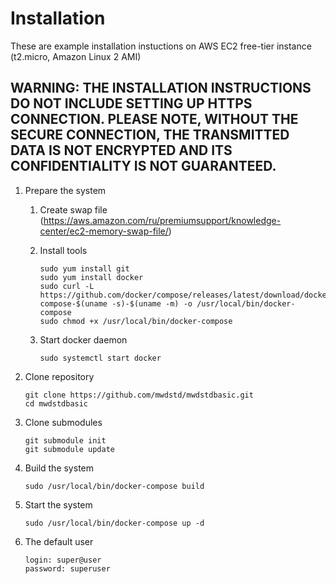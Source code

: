# Installation

These are example installation instuctions on AWS EC2 free-tier instance (t2.micro, Amazon Linux 2 AMI) 

## WARNING: THE INSTALLATION INSTRUCTIONS DO NOT INCLUDE SETTING UP HTTPS CONNECTION. PLEASE NOTE, WITHOUT THE SECURE CONNECTION, THE TRANSMITTED DATA IS NOT ENCRYPTED AND ITS CONFIDENTIALITY IS NOT GUARANTEED.

1. Prepare the system
   1. Create swap file (https://aws.amazon.com/ru/premiumsupport/knowledge-center/ec2-memory-swap-file/)

   1. Install tools

          sudo yum install git
          sudo yum install docker
          sudo curl -L https://github.com/docker/compose/releases/latest/download/docker-compose-$(uname -s)-$(uname -m) -o /usr/local/bin/docker-compose
          sudo chmod +x /usr/local/bin/docker-compose

   1. Start docker daemon

          sudo systemctl start docker

1. Clone repository 

       git clone https://github.com/mwdstd/mwdstdbasic.git
       cd mwdstdbasic

1. Clone submodules

       git submodule init
       git submodule update

1. Build the system 

       sudo /usr/local/bin/docker-compose build

1. Start the system 

       sudo /usr/local/bin/docker-compose up -d

1. The default user 

       login: super@user
       password: superuser
